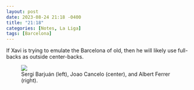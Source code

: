 ```yaml
---
layout: post
date: 2023-08-24 21:18 -0400
title: "21:18"
categories: [Notes, La Liga]
tags: [Barcelona]
---
```


If Xavi is trying to emulate the Barcelona of old, then he will likely use full-backs as outside center-backs. 

<figure>
    <img src="https://i.imgur.com/jqkq8q6.jpg">
    <figcaption>Sergi Barjuán (left), Joao Cancelo (center), and Albert Ferrer (right).</figcaption>
</figure> 


